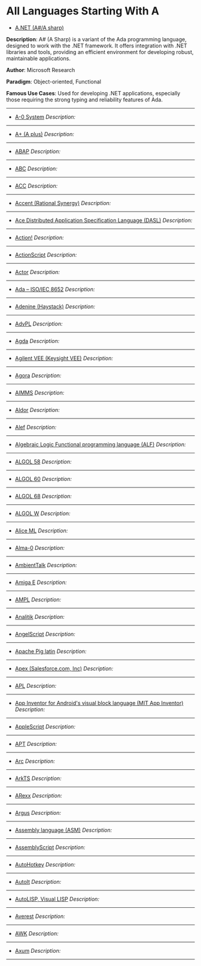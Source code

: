 # All Languages Starting With A

- [A.NET (A#/A sharp)](https://github.com/Burkifa23/project-hello-world/blob/main/A/hello.a)
  
**Description**: A# (A Sharp) is a variant of the Ada programming language, designed to work with the .NET framework. It offers integration with .NET libraries and tools, providing an efficient environment for developing robust, maintainable applications.

**Author**: Microsoft Research 

**Paradigm**: Object-oriented, Functional

**Famous Use Cases**: Used for developing .NET applications, especially those requiring the strong typing and reliability features of Ada.

---

- [A-0 System]()
_Description:_


---

- [A+ (A plus)]()
_Description:_


---

- [ABAP]()
_Description:_


---

- [ABC]()
_Description:_


---

- [ACC]()
_Description:_


---

- [Accent (Rational Synergy)]()
_Description:_


---

- [Ace Distributed Application Specification Language (DASL)]()
_Description:_


---

- [Action!]()
_Description:_


---

- [ActionScript]()
_Description:_


---

- [Actor]()
_Description:_


---

- [Ada – ISO/IEC 8652]()
_Description:_


---

- [Adenine (Haystack)]()
_Description:_


---

- [AdvPL]()
_Description:_


---

- [Agda]()
_Description:_


---

- [Agilent VEE (Keysight VEE)]()
_Description:_


---

- [Agora]()
_Description:_


---

- [AIMMS]()
_Description:_


---

- [Aldor]()
_Description:_


---

- [Alef]()
_Description:_


---

- [Algebraic Logic Functional programming language (ALF)]()
_Description:_


---

- [ALGOL 58]()
_Description:_


---

- [ALGOL 60]()
_Description:_


---

- [ALGOL 68]()
_Description:_


---

- [ALGOL W]()
_Description:_


---

- [Alice ML]()
_Description:_


---

- [Alma-0]()
_Description:_


---

- [AmbientTalk]()
_Description:_


---

- [Amiga E]()
_Description:_


---

- [AMPL]()
_Description:_


---

- [Analitik]()
_Description:_


---

- [AngelScript]()
_Description:_


---

- [Apache Pig latin]()
_Description:_


---

- [Apex (Salesforce.com, Inc)]()
_Description:_


---

- [APL]()
_Description:_


---

- [App Inventor for Android's visual block language (MIT App Inventor)]()
_Description:_


---

- [AppleScript]()
_Description:_


---

- [APT]()
_Description:_


---

- [Arc]()
_Description:_


---

- [ArkTS]()
_Description:_


---

- [ARexx]()
_Description:_


---

- [Argus]()
_Description:_


---

- [Assembly language (ASM)]()
_Description:_


---

- [AssemblyScript]()
_Description:_


---

- [AutoHotkey]()
_Description:_


---

- [AutoIt]()
_Description:_


---

- [AutoLISP, Visual LISP]()
_Description:_


---

- [Averest]()
_Description:_


---

- [AWK]()
_Description:_


---

- [Axum]()
_Description:_


---
